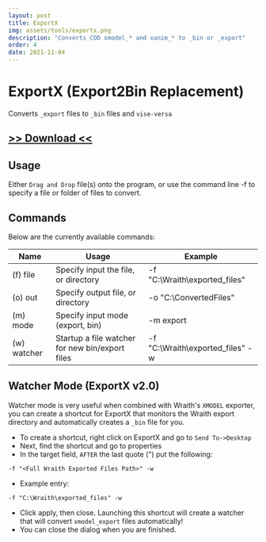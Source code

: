 ```yaml
---
layout: post
title: ExportX
img: assets/tools/exportx.png
description: "Converts COD xmodel_* and xanim_* to _bin or _export"
order: 4
date: 2021-11-04
---
```


# ExportX (Export2Bin Replacement)
Converts `_export` files to `_bin` files and `vise-versa`

## [>> Download <<](https://mega.nz/file/xUpnWBQK#Tr-xIJ87jw2DoJURO5NZ63ZI_1ON3kI4Zx2XtG2wF7o)

## Usage
Either `Drag and Drop` file(s) onto the program, or use the command line -f to specify a file or folder of files to convert.

## Commands
Below are the currently available commands:

| Name | Usage | Example
| ----- | ----- | -----
| (f) file | Specify input the file, or directory | -f "C:\Wraith\exported_files"
| (o) out | Specify output file, or directory | -o "C:\ConvertedFiles"
| (m) mode | Specify input mode (export, bin) | -m export
| (w) watcher | Startup a file watcher for new bin/export files | -f "C:\Wraith\exported_files" -w

## Watcher Mode (ExportX v2.0)
Watcher mode is very useful when combined with Wraith's `XMODEL` exporter, you can create a shortcut for ExportX that monitors the Wraith export directory and automatically creates a `_bin` file for you.

- To create a shortcut, right click on ExportX and go to `Send To->Desktop`
- Next, find the shortcut and go to properties
- In the target field, `AFTER` the last quote (") put the following:
```
-f "<Full Wraith Exported Files Path>" -w
```
- Example entry:
```
-f "C:\Wraith\exported_files" -w
```
- Click apply, then close. Launching this shortcut will create a watcher that will convert `xmodel_export` files automatically!
- You can close the dialog when you are finished.